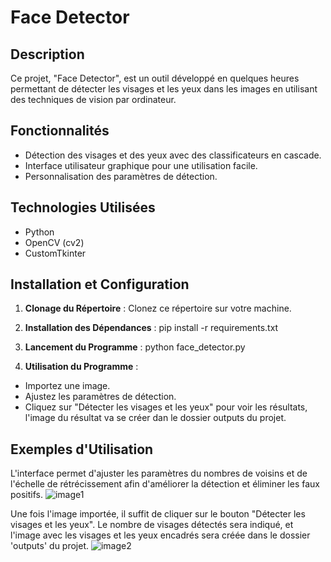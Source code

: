 # Face Detector

## Description

Ce projet, "Face Detector", est un outil développé en quelques heures permettant de détecter les visages et les yeux dans les images en utilisant des techniques de vision par ordinateur.



## Fonctionnalités

- Détection des visages et des yeux avec des classificateurs en cascade.
- Interface utilisateur graphique pour une utilisation facile.
- Personnalisation des paramètres de détection.

## Technologies Utilisées

- Python
- OpenCV (cv2)
- CustomTkinter

## Installation et Configuration

1. **Clonage du Répertoire** :
   Clonez ce répertoire sur votre machine.

2. **Installation des Dépendances** :
   pip install -r requirements.txt
3. **Lancement du Programme** :
   python face_detector.py
4. **Utilisation du Programme** :
- Importez une image.
- Ajustez les paramètres de détection.
- Cliquez sur "Détecter les visages et les yeux" pour voir les résultats, l'image du résultat va se créer dan le dossier outputs du projet.

## Exemples d'Utilisation

L'interface permet d'ajuster les paramètres du nombres de voisins et de l'échelle de rétrécissement afin d'améliorer la détection et éliminer les faux positifs.
![image1](https://prnt.sc/Z07HBpqNvfr2)

Une fois l'image importée, il suffit de cliquer sur le bouton "Détecter les visages et les yeux". Le nombre de visages détectés sera indiqué, et l'image avec les visages et les yeux encadrés sera créée dans le dossier 'outputs' du projet.
![image2](https://prnt.sc/kbwZH4tCD3FZ)

